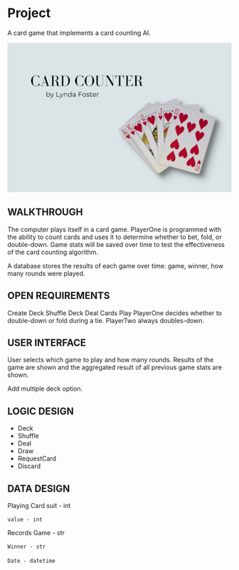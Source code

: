 # Project

A card game that implements a card counting AI. 

![My App](./app.png)

## WALKTHROUGH

The computer plays itself in a card game. PlayerOne is programmed with the ability to count cards and uses it to determine whether to bet, fold, or double-down. Game stats will be saved over time to test the effectiveness of the card counting algorithm. 

A database stores the results of each game over time: game, winner, how many rounds were played. 

## OPEN REQUIREMENTS

Create Deck
Shuffle Deck
Deal Cards
Play
PlayerOne decides whether to double-down or fold during a tie.
PlayerTwo always doubles-down. 


## USER INTERFACE

User selects which game to play and how many rounds. Results of the game are shown and the aggregated result of all previous game stats are shown. 

Add multiple deck option.

## LOGIC DESIGN

- Deck
- Shuffle
- Deal
- Draw
- RequestCard
- Discard

## DATA DESIGN

Playing Card
	suit - int

	value - int

Records
	Game - str

	Winner - str

	Date - datetime
